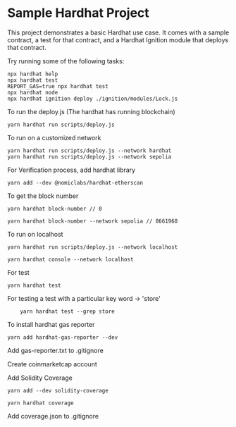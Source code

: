 # Sample Hardhat Project

This project demonstrates a basic Hardhat use case. It comes with a sample contract, a test for that contract, and a Hardhat Ignition module that deploys that contract.

Try running some of the following tasks:

```shell
npx hardhat help
npx hardhat test
REPORT_GAS=true npx hardhat test
npx hardhat node
npx hardhat ignition deploy ./ignition/modules/Lock.js
```

To run the deploy.js (The hardhat has running blockchain)
```
yarn hardhat run scripts/deploy.js

```

To run on a customized network
```
yarn hardhat run scripts/deploy.js --network hardhat
yarn hardhat run scripts/deploy.js --network sepolia

```

For Verification process, add hardhat library

```
yarn add --dev @nomiclabs/hardhat-etherscan
```

To get the block number

```
yarn hardhat block-number // 0

yarn hardhat block-number --network sepolia // 8661968
```

To run on localhost

```
yarn hardhat run scripts/deploy.js --network localhost

```

```
yarn hardhat console --network localhost
```

For test

```
yarn hardhat test
```

For testing a test with a particular key word -> 'store'

```
    yarn hardhat test --grep store

```

To install hardhat gas reporter

```
yarn add hardhat-gas-reporter --dev
```

Add gas-reporter.txt to .gitignore

Create coinmarketcap account

Add Solidity Coverage

```
yarn add --dev solidity-coverage

yarn hardhat coverage
```

Add coverage.json to .gitignore

